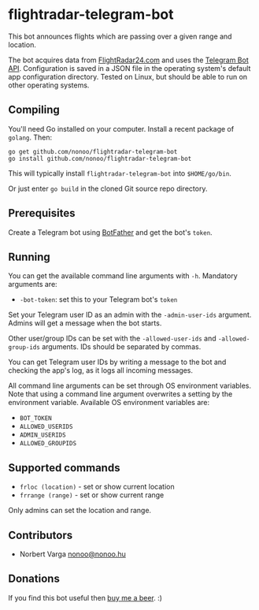 # flightradar-telegram-bot

This bot announces flights which are passing over a given range and location.

The bot acquires data from [FlightRadar24.com](https://flightradar24.com/) and
uses the [Telegram Bot API](https://github.com/go-telegram-bot-api/telegram-bot-api).
Configuration is saved in a JSON file in the operating system's default app
configuration directory. Tested on Linux, but should be able to run on other
operating systems.

## Compiling

You'll need Go installed on your computer. Install a recent package of `golang`.
Then:

```
go get github.com/nonoo/flightradar-telegram-bot
go install github.com/nonoo/flightradar-telegram-bot
```

This will typically install `flightradar-telegram-bot` into `$HOME/go/bin`.

Or just enter `go build` in the cloned Git source repo directory.

## Prerequisites

Create a Telegram bot using [BotFather](https://t.me/BotFather) and get the
bot's `token`.

## Running

You can get the available command line arguments with `-h`.
Mandatory arguments are:

- `-bot-token`: set this to your Telegram bot's `token`

Set your Telegram user ID as an admin with the `-admin-user-ids` argument.
Admins will get a message when the bot starts.

Other user/group IDs can be set with the `-allowed-user-ids` and
`-allowed-group-ids` arguments. IDs should be separated by commas.

You can get Telegram user IDs by writing a message to the bot and checking
the app's log, as it logs all incoming messages.

All command line arguments can be set through OS environment variables.
Note that using a command line argument overwrites a setting by the environment
variable. Available OS environment variables are:

- `BOT_TOKEN`
- `ALLOWED_USERIDS`
- `ADMIN_USERIDS`
- `ALLOWED_GROUPIDS`

## Supported commands

- `frloc (location)` - set or show current location
- `frrange (range)` - set or show current range

Only admins can set the location and range.

## Contributors

- Norbert Varga [nonoo@nonoo.hu](mailto:nonoo@nonoo.hu)

## Donations

If you find this bot useful then [buy me a beer](https://paypal.me/ha2non). :)
